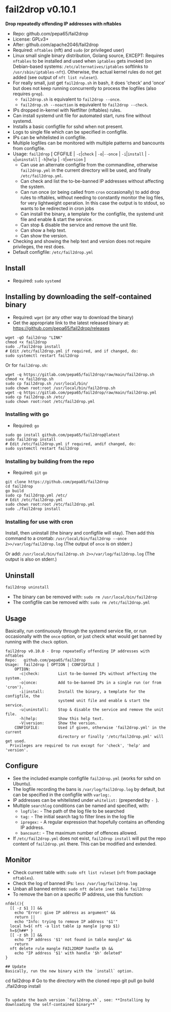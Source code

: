 # fail2drop v0.10.1
**Drop repeatedly offending IP addresses with nftables**

* Repo: github.com/pepa65/fail2drop
* License: GPLv3+
* After: github.com/apache2046/fail2drop
* Required: `nftables` (nft) and `sudo` (or privileged user)
* Linux small single binary distribution, Golang source, EXCEPT:
  Requires `nftables` to be installed and used when `iptables` gets invoked
  (on Debian-based systems: `/etc/alternatives/iptables` softlinks to `/usr/sbin/iptables-nft`).
  Otherwise, the actual kernel rules do not get added (see output of `nft list ruleset`).
* For really small, just get `fail2drop.sh` in bash, it does 'check' and 'once' but
  does not keep running concurrently to process the logfiles (also requires `grep`).
	- `fail2drop.sh` is equivalent to `fail2drop --once`.
	- `fail2drop.sh --noaction` is equivalent to `fail2drop --check`.
* IPs dropped in-kernel with Netfilter (nftables) rules.
* Can install systemd unit file for automated start, runs fine without systemd.
* Installs a basic configfile for sshd when not present.
* Logs to single file which can be specified in configfile.
* IPs can be whitelisted in configfile.
* Multiple logfiles can be monitored with multiple patterns and bancounts from configfile.
* Usage: `fail2drop` [ CFGFILE | `-c`|`check` | `-o`|`--once` | `-i`|`install` | `-u`|`uninstall` | `-h`|`help` | `-V`|`version` ]
  - Can use an alternate configfile from the commandline, otherwise 
    `fail2drop.yml` in the current directory will be used, and finally `/etc/fail2drop.yml`.
  - Can check and list the to-be-banned IP addresses without affecting the system.
  - Can run once (or being called from `cron` occasionally) to add drop rules to nftables,
    without needing to constantly monitor the log files, for very lightweight operation.
		In this case the output is to stdout, so wants to be redirected in cron jobs
  - Can install the binary, a template for the configfile, the systemd unit file and enable & start the service.
  - Can stop & disable the service and remove the unit file.
  - Can show a help text.
  - Can show the version.
* Checking and showing the help text and version does not require privileges, the rest does.
* Default configfile: `/etc/fail2drop.yml`

## Install
* Required: `sudo` `systemd`

## Installing by downloading the self-contained binary
* Required: `wget` (or any other way to download the binary)
* Get the appropriate link to the latest released binary at:
  https://github.com/pepa65/fail2drop/releases

```
wget -qO fail2drop "LINK"
chmod +x fail2drop
sudo ./fail2drop install
# Edit /etc/fail2drop.yml if required, and if changed, do:
sudo systemctl restart fail2drop
```

Or for `fail2drop.sh`:
```
wget -q https://gitlab.com/pepa65/fail2drop/raw/main/fail2drop.sh
chmod +x fail2drop.sh
sudo cp fail2drop.sh /usr/local/bin/
sudo chown root:root /usr/local/bin/fail2drop.sh
wget -q https://gitlab.com/pepa65/fail2drop/raw/main/fail2drop.yml
sudo cp fail2drop.sh /etc/
sudo chown root:root /etc/fail2drop.yml
```

### Installing with go
* Required: `go`

```
sudo go install github.com/pepa65/fail2drop@latest
sudo fail2drop install
# Edit /etc/fail2drop.yml if required, andif changed, do:
sudo systemctl restart fail2drop
```

### Installing by building from the repo
* Required: `git` `go`

```
git clone https://github.com/pepa65/fail2drop
cd fail2drop
go build
sudo cp fail2drop.yml /etc/
# Edit /etc/fail2drop.yml
sudo chown root:root /etc/fail2drop.yml
sudo ./fail2drop install
```

### Installing for use with cron
Install, then uninstall (the binary and configfile will stay).
Then add this command to a crontab: `/usr/local/bin/fail2drop --once 2>>/var/log/fail2drop.log`
(The output of `once` is on stderr.)

Or add: `/usr/local/bin/fail2drop.sh 2>>/var/log/fail2drop.log`
(The output is also on stderr.)

## Uninstall
`fail2drop uninstall`

* The binary can be removed with: `sudo rm /usr/local/bin/fail2drop`
* The configfile can be removed with: `sudo rm /etc/fail2drop.yml`

## Usage
Basically, run continuously through the systemd service file,
or run occasionally with the `once` option,
or just check what would get banned by running with the `check` option.
```
fail2drop v0.10.0 - Drop repeatedly offending IP addresses with nftables
Repo:   github.com/pepa65/fail2drop
Usage:  fail2drop [ OPTION | CONFIGFILE ]
    OPTION:
      -c|check:        List to-be-banned IPs without affecting the system.
      -o|once:         Add to-be-banned IPs in a single run (or from 'cron').
      -i|install:      Install the binary, a template for the configfile, the
                       systemd unit file and enable & start the service.
      -u|uninstall:    Stop & disable the service and remove the unit file.
      -h|help:         Show this help text.
      -V|version:      Show the version.
    CONFIGFILE:        Used if given, otherwise 'fail2drop.yml' in the current
                       directory or finally '/etc/fail2drop.yml' will get used.
  Privileges are required to run except for 'check', 'help' and 'version'.
```

## Configure
* See the included example configfile `fail2drop.yml` (works for sshd on Ubuntu).
* The logfile recording the bans is `/var/log/fail2drop.log` by default,
  but can be specified in the configfile with `varlog:`.
* IP addresses can be whitelisted under `whitelist:` (prepended by `- `).
* Multiple `searchlog` conditions can be named and specified, with:
  - `logfile:` - The path of the log file to be searched
  - `tag:` - The initial search tag to filter lines in the log file
  - `ipregex:` - A regular expression that hopefully contains an offending IP address.
  - `bancount:` - The maximum number of offences allowed.
* If `/etc/fail2drop.yml` does not exist, `fail2drop install` will put the repo content
  of `fail2drop.yml` there. This can be modified and extended.

## Monitor
* Check current table with: `sudo nft list ruleset` (`nft` from package `nftables`).
* Check the log of banned IPs: `less /var/log/fail2drop.log`
* Unban all banned entries: `sudo nft delete inet table fail2drop`
* To remove the ban on a specific IP address, use this function:
```
nfdel(){
  [[ -z $1 ]] &&
    echo "Error: give IP address as argument" &&
    return ||
    echo "Info: trying to remove IP address '$1'"
  local h=$( nft -a list table ip mangle |grep $1)
  h=${h##* }
  [[ -z $h ]] &&
    echo "IP address '$1' not found in table mangle" &&
    return
  nft delete rule mangle FAIL2DROP handle $h &&
    echo "IP address '$1' with handle '$h' deleted"
}

## Update
Basically, run the new binary with the `install` option.
```
cd fail2drop  # Go to the directory with the cloned repo
git pull
go build
./fail2drop install
```

To update the bash version `fail2drop.sh`, see: **Installing by downloading the self-contained binary**
